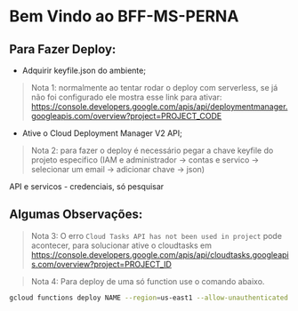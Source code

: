 # Bem Vindo ao BFF-MS-PERNA

## Para Fazer Deploy:

- Adquirir keyfile.json do ambiente;

> Nota 1: normalmente ao tentar rodar o deploy com serverless, se já não foi configurado ele mostra esse link para ativar: https://console.developers.google.com/apis/api/deploymentmanager.googleapis.com/overview?project=PROJECT_CODE

- Ative o Cloud Deployment Manager V2 API;
    
> Nota 2: para fazer o deploy é necessário pegar a chave keyfile do projeto especifico (IAM e administrador -> contas e servico -> selecionar um email -> adicionar chave -> json)

API e servicos - credenciais, só pesquisar 

## Algumas Observações:

> Nota 3: O erro `Cloud Tasks API has not been used in project` pode acontecer, para solucionar ative o cloudtasks em https://console.developers.google.com/apis/api/cloudtasks.googleapis.com/overview?project=PROJECT_ID

> Nota 4: Para deploy de uma só function use o comando abaixo.

```sh
gcloud functions deploy NAME --region=us-east1 --allow-unauthenticated --runtime=nodejs10 --verbosity=info --trigger-http
```